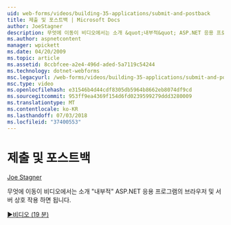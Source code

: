 ```yaml
---
uid: web-forms/videos/building-35-applications/submit-and-postback
title: 제출 및 포스트백 | Microsoft Docs
author: JoeStagner
description: 무엇에 이동이 비디오에서는 소개 &quot;내부적&quot; ASP.NET 응용 프로그램의 브라우저 및 서버 상호 작용 하면 됩니다.
ms.author: aspnetcontent
manager: wpickett
ms.date: 04/20/2009
ms.topic: article
ms.assetid: 8ccbfcee-a2e4-496d-aded-5a7119c54244
ms.technology: dotnet-webforms
msc.legacyurl: /web-forms/videos/building-35-applications/submit-and-postback
msc.type: video
ms.openlocfilehash: e31546b4d44cdf8305db5964b8662eb8074df9cd
ms.sourcegitcommit: 953ff9ea4369f154d6fd0239599279ddd3280009
ms.translationtype: MT
ms.contentlocale: ko-KR
ms.lasthandoff: 07/03/2018
ms.locfileid: "37400553"
---
```

<a name="submit-and-postback"></a>제출 및 포스트백
====================
[Joe Stagner](https://github.com/JoeStagner)

무엇에 이동이 비디오에서는 소개 &quot;내부적&quot; ASP.NET 응용 프로그램의 브라우저 및 서버 상호 작용 하면 됩니다.

[&#9654;비디오 (19 분)](https://channel9.msdn.com/Blogs/ASP-NET-Site-Videos/submit-and-postback)
